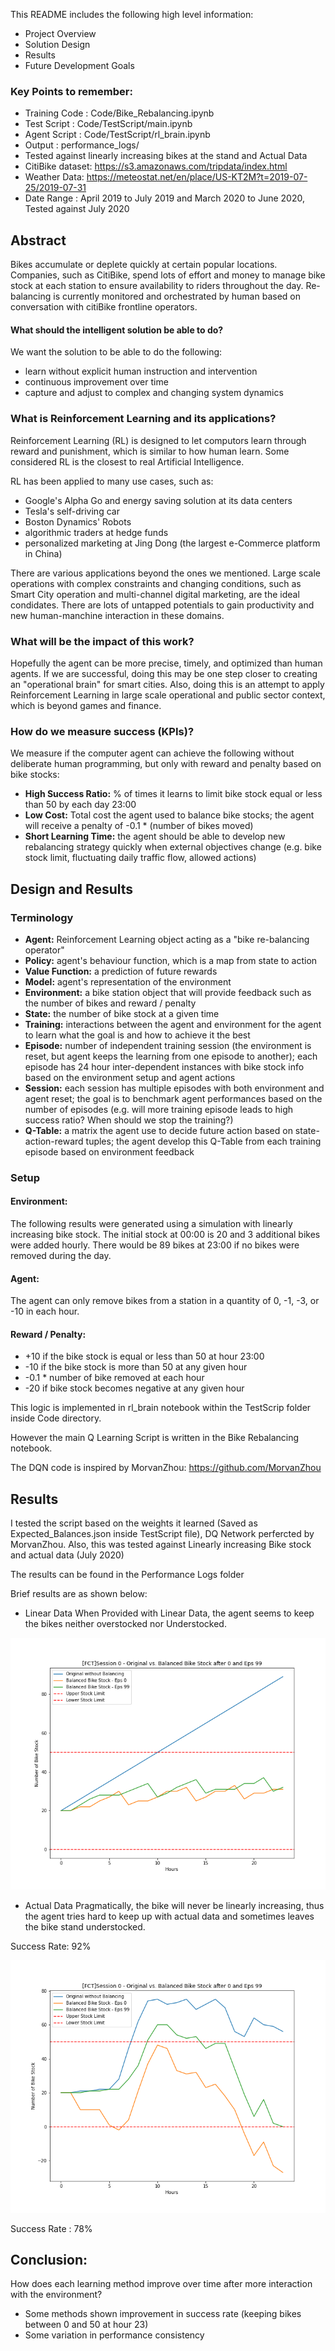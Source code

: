 This README includes the following high level information:

- Project Overview
- Solution Design
- Results
- Future Development Goals

### Key Points to remember:

- Training Code : Code/Bike_Rebalancing.ipynb
- Test Script : Code/TestScript/main.ipynb
- Agent Script : Code/TestScript/rl_brain.ipynb
- Output : performance_logs/
- Tested against linearly increasing bikes at the stand and Actual Data
- CitiBike dataset: https://s3.amazonaws.com/tripdata/index.html
- Weather Data: https://meteostat.net/en/place/US-KT2M?t=2019-07-25/2019-07-31
- Date Range : April 2019 to July 2019 and March 2020 to June 2020, Tested against July 2020


## Abstract
Bikes accumulate or deplete quickly at certain popular locations. Companies, such as CitiBike, spend lots of effort and money to manage bike stock at each station to ensure availability to riders throughout the day. Re-balancing is currently monitored and orchestrated by human based on conversation with citiBike frontline operators.

#### What should the intelligent solution be able to do?
We want the solution to be able to do the following:

- learn without explicit human instruction and intervention
- continuous improvement over time
- capture and adjust to complex and changing system dynamics

### What is Reinforcement Learning and its applications?
Reinforcement Learning (RL) is designed to let computors learn through reward and punishment, which is similar to how human learn. Some considered RL is the closest to real Artificial Intelligence.

RL has been applied to many use cases, such as:

- Google's Alpha Go and energy saving solution at its data centers
- Tesla's self-driving car
- Boston Dynamics' Robots
- algorithmic traders at hedge funds
- personalized marketing at Jing Dong (the largest e-Commerce platform in China)


There are various applications beyond the ones we mentioned. Large scale operations with complex constraints and changing conditions, such as Smart City operation and multi-channel digital marketing, are the ideal condidates. There are lots of untapped potentials to gain productivity and new human-manchine interaction in these domains.

### What will be the impact of this work?
Hopefully the agent can be more precise, timely, and optimized than human agents. If we are successful, doing this may be one step closer to creating an "operational brain" for smart cities. Also, doing this is an attempt to apply Reinforcement Learning in large scale operational and public sector context, which is beyond games and finance.

### How do we measure success (KPIs)?
We measure if the computer agent can achieve the following without deliberate human programming, but only with reward and penalty based on bike stocks:

- **High Success Ratio:** % of times it learns to limit bike stock equal or less than 50 by each day 23:00
- **Low Cost:** Total cost the agent used to balance bike stocks; the agent will receive a penalty of -0.1 * (number of bikes moved)
- **Short Learning Time:** the agent should be able to develop new rebalancing strategy quickly when external objectives change (e.g. bike stock limit, fluctuating daily traffic flow, allowed actions)





## Design and Results
### Terminology

- **Agent:** Reinforcement Learning object acting as a "bike re-balancing operator"
- **Policy:** agent's behaviour function, which is a map from state to action
- **Value Function:** a prediction of future rewards
- **Model:** agent's representation of the environment
- **Environment:** a bike station object that will provide feedback such as the number of bikes and reward / penalty
- **State:** the number of bike stock at a given time
- **Training:** interactions between the agent and environment for the agent to learn what the goal is and how to achieve it the best
- **Episode:** number of independent training session (the environment is reset, but agent keeps the learning from one episode to another); each episode has 24 hour inter-dependent instances with bike stock info based on the environment setup and agent actions
- **Session:** each session has multiple episodes with both environment and agent reset; the goal is to benchmark agent performances based on the number of episodes (e.g. will more training episode leads to high success ratio? When should we stop the training?)
- **Q-Table:** a matrix the agent use to decide future action based on state-action-reward tuples; the agent develop this Q-Table from each training episode based on environment feedback


### Setup

#### Environment: 
The following results were generated using a simulation with linearly increasing bike stock. The initial stock at 00:00 is 20 and 3 additional bikes were added hourly. There would be 89 bikes at 23:00 if no bikes were removed during the day.

#### Agent: 
The agent can only remove bikes from a station in a quantity of 0, -1, -3, or -10 in each hour.

#### Reward / Penalty:

- +10 if the bike stock is equal or less than 50 at hour 23:00
- -10 if the bike stock is more than 50 at any given hour
- -0.1 * number of bike removed at each hour
- -20 if bike stock becomes negative at any given hour


This logic is implemented in rl_brain notebook within the TestScrip folder inside Code directory.

However the main Q Learning Script is written in the Bike Rebalancing notebook.

The DQN code is inspired by MorvanZhou: https://github.com/MorvanZhou

## Results


I tested the script based on the weights it learned (Saved as Expected_Balances.json inside TestScript file), DQ Network perfercted by MorvanZhou.
Also, this was tested against Linearly increasing Bike stock and actual data (July 2020)

The results can be found in the Performance Logs folder

Brief results are as shown below:


- Linear Data
When Provided with Linear Data, the agent seems to keep the bikes neither overstocked nor Understocked.

![Linear Input 0th Session Training](https://github.com/Ativeer/Bike-Rebalancing---Citi-Bike/blob/main/performance_log/Linaer%20Data%20Simulation/stock_history/stock_history_020210824235228213583.png)

- Actual Data
Pragmatically, the bike will never be linearly increasing, thus the agent tries hard to keep up with actual data and sometimes leaves the bike stand understocked.

Success Rate: 92%

![Actual Data with 0th Session Training](https://github.com/Ativeer/Bike-Rebalancing---Citi-Bike/blob/main/performance_log/Actual%20Data/stock_history/stock_history_020210825001521912109.png)

Success Rate : 78%

## Conclusion:
How does each learning method improve over time after more interaction with the environment?

- Some methods shown improvement in success rate (keeping bikes between 0 and 50 at hour 23)
- Some variation in performance consistency